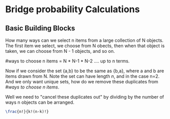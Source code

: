 # Bridge probability Calculations

## Basic Building Blocks

How many ways can we select n items from a large collection of N objects. The first item we select, we choose from N obects, then when that object is taken, we can choose from N - 1 objects, and so on.

\#ways to choose n items = N * N-1 * N-2 .... up to n terms.

Now if we consider the set {a,b} to be the same as {b,a}, where a and b are items drawn from N. Note the set can have length *n*, and in the case n=2. And we only want unique sets, how do we remove these duplicates from *#ways to choose n items*.

Well we need to "cancel these duplicates out" by dividing by the number of ways n objects can be arranged.

```latex
\frac{n!}{k!(n-k)!}
```

